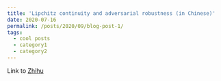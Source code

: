 ```yaml
---
title: 'Lipchitz continuity and adversarial robustness (in Chinese)'
date: 2020-07-16
permalink: /posts/2020/09/blog-post-1/
tags:
  - cool posts
  - category1
  - category2
---
```


Link to [Zhihu](https://zhuanlan.zhihu.com/p/45225784)